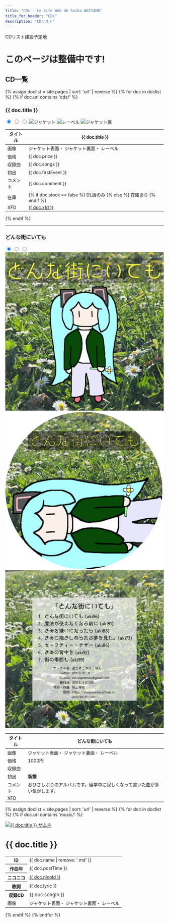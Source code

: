 ```yaml
---
title: "CDs - Le Site Web de Suika AKIYAMA"
title_for_header: "CDs"
description: "CDリスト"
---
```


CDリスト建設予定地

# このページは整備中です!

<h2 id="おしながき">CD一覧</h2>

{% assign doclist = site.pages | sort: 'url' | reverse %}
  {% for doc in doclist %}
    {% if doc.url contains 'cds/' %}
        <h3 id="{{ doc.title }}">{{ doc.title }}</h3>
        <div class="song-block">
            <div class="cds-float-left">
                <input type="radio" name="cd_select" id="cd_jacket_a" class="non" checked>
                <input type="radio" name="cd_select" id="cd_jacket_b" class="non">
                <input type="radio" name="cd_select" id="cd_jacket_c" class="non">
                <img src="https://sueakiyama.github.io/cds/images/{{ doc.name | remove: '.md' }}_a.webp" alt="ジャケット" class="cds-first-image cds-images">
                <img src="https://sueakiyama.github.io/cds/images/{{ doc.name | remove: '.md' }}_c.webp" alt="レーベル" class="cds-second-image cds-images">
                <img src="https://sueakiyama.github.io/cds/images/{{ doc.name | remove: '.md' }}_b.webp" alt="ジャケット裏" class="cds-third-image cds-images">
            </div>
            <table class="cds-float-right">
                <thead>
                    <tr>
                        <th>タイトル</th>
                        <th>{{ doc.title }}</th>
                    </tr>
                </thead>
                <tbody>
                    <tr>
                        <td>画像</td>
                        <td>
                            <label for="cd_jacket_a"><a>ジャケット表面</a></label>・
                            <label for="cd_jacket_b"><a>ジャケット裏面</a></label>・
                            <label for="cd_jacket_c"><a>レーベル</a></label>
                        </td>
                    </tr>
                    <tr>
                        <td>価格</td>
                        <td>{{ doc.price }}</td>
                    </tr>
                    <tr>
                        <td>収録曲</td>
                        <td>{{ doc.songs }}</td>
                    </tr>
                    <tr>
                        <td>初出</td>
                        <td>{{ doc.firstEvent }}</td>
                    </tr>
                    <tr>
                        <td>コメント</td>
                        <td>{{ doc.comment }}</td>
                    </tr>
                    <tr>
                        <td>在庫</td>
                        <td>
                          {% if doc.stock == false %}
                          DL版のみ
                          {% else %}
                          在庫あり
                          {% endif %}
                        </td>
                    </tr>
                  <tr>
                      <td>XFD</td>
                      <td><a href="https://nico.ms/{{ doc.xfd }}" target="_blank">{{ doc.xfd }}</a></td>
                  </tr>
                </tbody>
            </table>
        </div>
    {% endif %}



<hr>

<h3 id="どんな街にいても">どんな街にいても</h3>

<div>
<div class="song-block">
    <div class="cds-float-left">
        <input type="radio" name="cd10_select" id="cd10_jacket_a" class="non" checked>
        <input type="radio" name="cd10_select" id="cd10_jacket_b" class="non">
        <input type="radio" name="cd10_select" id="cd10_jacket_c" class="non">
        <img src="cds/images/cd11_a.webp" alt="どんな街にいても ジャケット" class="cds-first-image cds-images">
        <img src="cds/images/cd11_c.webp" alt="どんな街にいても　レーベル" class="cds-second-image cds-images">
        <img src="cds/images/cd11_b.webp" alt="どんな街にいても　ジャケット裏" class="cds-third-image cds-images">
    </div>
    <table class="cds-float-right">
        <thead>
            <tr>
                <th>タイトル</th>
                <th>どんな街にいても</th>
            </tr>
        </thead>
        <tbody>
            <tr>
                <td>画像</td>
                <td>
                    <label for="cd10_jacket_a"><a>ジャケット表面</a></label>・
                    <label for="cd10_jacket_b"><a>ジャケット裏面</a></label>・
                    <label for="cd10_jacket_c"><a>レーベル</a></label>
                </td>
            </tr>
            <tr>
                <td>価格</td>
                <td>1000円</td>
            </tr>
            <tr>
                <td>収録曲</td>
                <td>
                </td>
            </tr>
            <tr>
                <td>初出</td>
                <td><b>新譜</b></td>
            </tr>
            <tr>
                <td>コメント</td>
                <td>おひさしぶりのアルバムです。留学中に寂しくなって書いた曲が多い気がします。</td>
            </tr>
            <tr>
                <td>XFD</td>
                <td>
                </td>
            </tr>
        </tbody>
    </table>
</div>



</div>

<!-- Auto-List Test -->
<div class="grid">
  
{% assign doclist = site.pages | sort: 'url' | reverse %}
  {% for doc in doclist %}
    {% if doc.url contains 'music/' %}
      <div class="item">
        <a href="{{ doc.url | remove: '.html' }}">
          <img class="float-left" src="{{ doc.image }}" alt="{{ doc.title }} サムネ">
        </a> 
        <h2 class="float-right" style="font-size:26px;">{{ doc.title }}</h2>
        <table class="float-right">
          <tr>
            <th>ID</th>
            <td>{{ doc.name | remove: '.md' }}</td>
          </tr>
          <tr>
            <th>作曲年</th>
            <td>{{ doc.postTime }}</td>
          </tr>
          <tr>
            <th>ニコニコ</th>
            <td><a href="https://www.nicovideo.jp/watch/{{ doc.nicoId }}" target="_blank">{{ doc.nicoId }}</a></td>
          </tr>
          <tr>
            <th>歌詞</th>
            <td>{{ doc.lyric }}</td>
          </tr>
          <tr>
            <th>収録CD</th>
            <td style="font-size:15px;">{{ doc.songIn }}</td>
          </tr>
            <tr>
                <td>画像</td>
                <td>
                    <label for="cd10_jacket_a"><a>ジャケット表面</a></label>・
                    <label for="cd10_jacket_b"><a>ジャケット裏面</a></label>・
                    <label for="cd10_jacket_c"><a>レーベル</a></label>
                </td>
            </tr>
        </table>
      </div>
    {% endif %}
  {% endfor %}

</div>
<!-- Auto-List Test End -->
